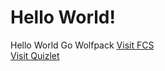 # Hello World!
Hello World
Go Wolfpack
<a href="http://www.friendshipchristian.net">Visit FCS</a> 
</br>
<a href="https://quizlet.com/">Visit Quizlet</a>
